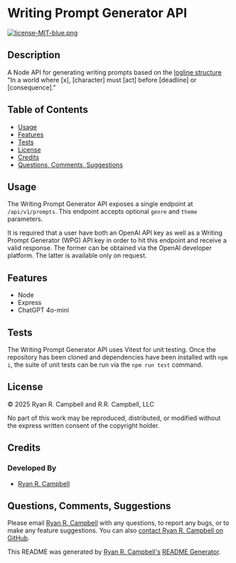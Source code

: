 # Writing Prompt Generator API

[![license-MIT-blue.png](https://img.shields.io/badge/%C2%A9%202025-Ryan%20R.%20Campbell%20and%20R.R.%20Campbell,%20LLC-red)](#License)

## Description
A Node API for generating writing prompts based on the [logline structure](https://www.r-on-everything.com/p/the-logline-your-novel-in-50-words-or-fewer) "In a world where [x], [character] must [act] before [deadline] or [consequence]."

## Table of Contents
- [Usage](#usage)
- [Features](#features)
- [Tests](#tests)
- [License](#license)
- [Credits](#credits)
- [Questions, Comments, Suggestions](#questions-comments-suggestions)

## Usage
The Writing Prompt Generator API exposes a single endpoint at `/api/v1/prompts`. This endpoint accepts optional `genre` and `theme` parameters.

It is required that a user have both an OpenAI API key as well as a Writing Prompt Generator (WPG) API key in order to hit this endpoint and receive a valid response. The former can be obtained via the OpenAI developer platform. The latter is available only on request.

## Features
- Node
- Express
- ChatGPT 4o-mini

## Tests
The Writing Prompt Generator API uses Vitest for unit testing. Once the repository has been cloned and dependencies have been installed with `npm i`, the suite of unit tests can be run via the `npm run test` command.

## License
&copy; 2025 Ryan R. Campbell and R.R. Campbell, LLC 

No part of this work may be reproduced, distributed, or modified without the express written consent of the copyright holder.

## Credits
### Developed By
- [Ryan R. Campbell](https://www.github.com/rrcampbell-exe/)

## Questions, Comments, Suggestions
Please email [Ryan R. Campbell](mailto:campbell.ryan.r@gmail.com) with any questions, to report any bugs, or to make any feature suggestions. You can also [contact Ryan R. Campbell on GitHub](https://www.github.com/rrcampbell-exe/).

This README was generated by [Ryan R. Campbell's](https://www.github.com/rrcampbell-exe/) [README Generator](https://github.com/rrcampbell-exe/readme-generator).
